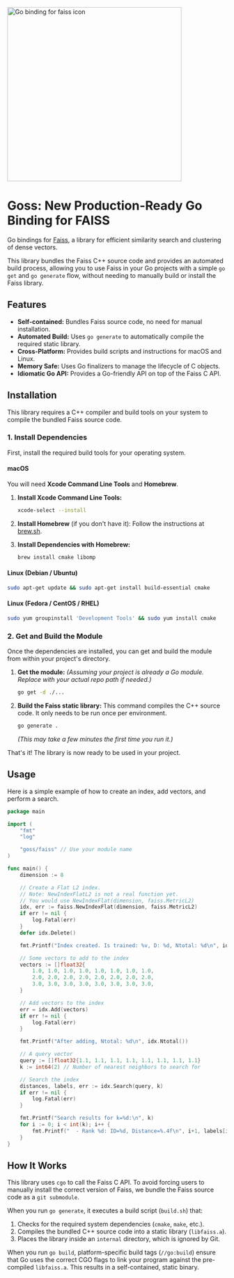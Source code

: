 
<img width="400" height="400" alt="Go binding for faiss icon" src="https://github.com/user-attachments/assets/e8865cb8-cfd5-419c-8c35-a81c05f46cad" />

# Goss: New Production-Ready Go Binding for FAISS

Go bindings for [Faiss](https://github.com/facebookresearch/faiss), a library for efficient similarity search and clustering of dense vectors.

This library bundles the Faiss C++ source code and provides an automated build process, allowing you to use Faiss in your Go projects with a simple `go get` and `go generate` flow, without needing to manually build or install the Faiss library.

## Features

-   **Self-contained:** Bundles Faiss source code, no need for manual installation.
-   **Automated Build:** Uses `go generate` to automatically compile the required static library.
-   **Cross-Platform:** Provides build scripts and instructions for macOS and Linux.
-   **Memory Safe:** Uses Go finalizers to manage the lifecycle of C objects.
-   **Idiomatic Go API:** Provides a Go-friendly API on top of the Faiss C API.

## Installation

This library requires a C++ compiler and build tools on your system to compile the bundled Faiss source code.

### 1. Install Dependencies

First, install the required build tools for your operating system.

#### macOS

You will need **Xcode Command Line Tools** and **Homebrew**.

1.  **Install Xcode Command Line Tools:**
    ```sh
    xcode-select --install
    ```

2.  **Install Homebrew** (if you don't have it):
    Follow the instructions at [brew.sh](https://brew.sh/).

3.  **Install Dependencies with Homebrew:**
    ```sh
    brew install cmake libomp
    ```

#### Linux (Debian / Ubuntu)

```sh
sudo apt-get update && sudo apt-get install build-essential cmake
```

#### Linux (Fedora / CentOS / RHEL)

```sh
sudo yum groupinstall 'Development Tools' && sudo yum install cmake
```

### 2. Get and Build the Module

Once the dependencies are installed, you can get and build the module from within your project's directory.

1.  **Get the module:**
    *(Assuming your project is already a Go module. Replace with your actual repo path if needed.)*
    ```sh
    go get -d ./...
    ```

2.  **Build the Faiss static library:**
    This command compiles the C++ source code. It only needs to be run once per environment.
    ```sh
    go generate .
    ```
    *(This may take a few minutes the first time you run it.)*

That's it! The library is now ready to be used in your project.

## Usage

Here is a simple example of how to create an index, add vectors, and perform a search.

```go
package main

import (
	"fmt"
	"log"

	"goss/faiss" // Use your module name
)

func main() {
	dimension := 8

	// Create a Flat L2 index. 
	// Note: NewIndexFlatL2 is not a real function yet. 
	// You would use NewIndexFlat(dimension, faiss.MetricL2)
	idx, err := faiss.NewIndexFlat(dimension, faiss.MetricL2)
	if err != nil {
		log.Fatal(err)
	}
	defer idx.Delete()

	fmt.Printf("Index created. Is trained: %v, D: %d, Ntotal: %d\n", idx.IsTrained(), idx.D(), idx.Ntotal())

	// Some vectors to add to the index
	vectors := []float32{
		1.0, 1.0, 1.0, 1.0, 1.0, 1.0, 1.0, 1.0,
		2.0, 2.0, 2.0, 2.0, 2.0, 2.0, 2.0, 2.0,
		3.0, 3.0, 3.0, 3.0, 3.0, 3.0, 3.0, 3.0,
	}

	// Add vectors to the index
	err = idx.Add(vectors)
	if err != nil {
		log.Fatal(err)
	}

	fmt.Printf("After adding, Ntotal: %d\n", idx.Ntotal())

	// A query vector
	query := []float32{1.1, 1.1, 1.1, 1.1, 1.1, 1.1, 1.1, 1.1}
	k := int64(2) // Number of nearest neighbors to search for

	// Search the index
	distances, labels, err := idx.Search(query, k)
	if err != nil {
		log.Fatal(err)
	}

	fmt.Printf("Search results for k=%d:\n", k)
	for i := 0; i < int(k); i++ {
		fmt.Printf("  - Rank %d: ID=%d, Distance=%.4f\n", i+1, labels[i], distances[i])
	}
}
```

## How It Works

This library uses `cgo` to call the Faiss C API. To avoid forcing users to manually install the correct version of Faiss, we bundle the Faiss source code as a `git submodule`.

When you run `go generate`, it executes a build script (`build.sh`) that:
1.  Checks for the required system dependencies (`cmake`, `make`, etc.).
2.  Compiles the bundled C++ source code into a static library (`libfaiss.a`).
3.  Places the library inside an `internal` directory, which is ignored by Git.

When you run `go build`, platform-specific build tags (`//go:build`) ensure that Go uses the correct CGO flags to link your program against the pre-compiled `libfaiss.a`. This results in a self-contained, static binary. 
